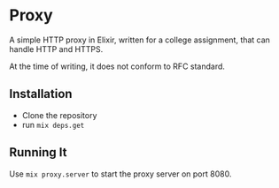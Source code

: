 # Proxy

A simple HTTP proxy in Elixir, written for a college assignment, that can handle
HTTP and HTTPS.

At the time of writing, it does not conform to RFC standard.

## Installation

- Clone the repository
- run `mix deps.get`

## Running It

Use `mix proxy.server` to start the proxy server on port 8080.
